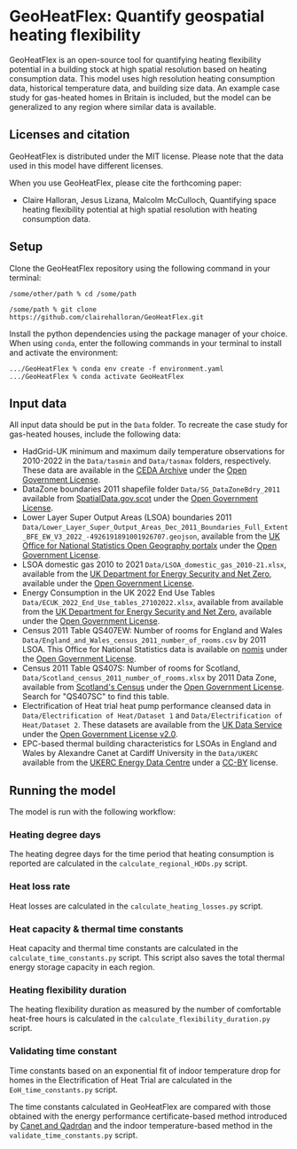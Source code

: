 # GeoHeatFlex: Quantify geospatial heating flexibility

GeoHeatFlex is an open-source tool for quantifying heating flexibility potential in a building stock at high spatial resolution based on heating consumption data. This model uses high resolution heating consumption data, historical temperature data, and building size data. An example case study for gas-heated homes in Britain is included, but the model can be generalized to any region where similar data is available.
## Licenses and citation

GeoHeatFlex is distributed under the MIT license. Please note that the data used in this model have different licenses.

When you use GeoHeatFlex, please cite the forthcoming paper:
- Claire Halloran, Jesus Lizana, Malcolm McCulloch, Quantifying space heating flexibility potential at high spatial resolution with heating  consumption data.

## Setup

Clone the GeoHeatFlex repository using the following command in your terminal:
```
/some/other/path % cd /some/path

/some/path % git clone https://github.com/clairehalloran/GeoHeatFlex.git
```

Install the python dependencies using the package manager of your choice. When using `conda`, enter the following commands in your terminal to install and activate the environment:

```
.../GeoHeatFlex % conda env create -f environment.yaml
.../GeoHeatFlex % conda activate GeoHeatFlex
```
## Input data
All input data should be put in the `Data` folder. To recreate the case study for gas-heated houses, include the following data:
- HadGrid-UK minimum and maximum daily temperature observations for 2010-2022 in the `Data/tasmin` and `Data/tasmax` folders, respectively. These data are available in the [CEDA Archive](https://catalogue.ceda.ac.uk/uuid/4dc8450d889a491ebb20e724debe2dfb) under the [Open Government License](https://www.nationalarchives.gov.uk/doc/open-government-licence/version/3/).
- DataZone boundaries 2011 shapefile folder `Data/SG_DataZoneBdry_2011` available from [SpatialData.gov.scot](https://spatialdata.gov.scot/geonetwork/srv/eng/catalog.search#/metadata/7d3e8709-98fa-4d71-867c-d5c8293823f2) under the [Open Government License](https://www.nationalarchives.gov.uk/doc/open-government-licence/version/3/).
- Lower Layer Super Output Areas (LSOA) boundaries 2011 `Data/Lower_Layer_Super_Output_Areas_Dec_2011_Boundaries_Full_Extent_BFE_EW_V3_2022_-4926191891001926707.geojson`, available from the [UK Office for National Statistics Open Geography portalx](https://geoportal.statistics.gov.uk/datasets/ons::lower-layer-super-output-areas-dec-2011-boundaries-full-extent-bfe-ew-v3/explore) under the [Open Government License](https://www.nationalarchives.gov.uk/doc/open-government-licence/version/3/).
- LSOA domestic gas 2010 to 2021 `Data/LSOA_domestic_gas_2010-21.xlsx`, available from the [UK Department for Energy Security and Net Zero](https://www.gov.uk/government/statistics/lower-and-middle-super-output-areas-gas-consumption), available under the [Open Government License](https://www.nationalarchives.gov.uk/doc/open-government-licence/version/3/).
- Energy Consumption in the UK 2022 End Use Tables `Data/ECUK_2022_End_Use_tables_27102022.xlsx`, available from available from the [UK Department for Energy Security and Net Zero](https://www.gov.uk/government/statistics/energy-consumption-in-the-uk-2022), available under the [Open Government License](https://www.nationalarchives.gov.uk/doc/open-government-licence/version/3/).
- Census 2011 Table QS407EW: Number of rooms for England and Wales `Data/England_and_Wales_census_2011_number_of_rooms.csv` by 2011 LSOA. This Office for National Statistics data is available on [nomis](https://www.nomisweb.co.uk/census/2011/qs407ew) under the [Open Government License](https://www.nationalarchives.gov.uk/doc/open-government-licence/version/3/).
- Census 2011 Table QS407S: Number of rooms for Scotland, `Data/Scotland_census_2011_number_of_rooms.xlsx` by 2011 Data Zone, available from [Scotland's Census](https://www.scotlandscensus.gov.uk/search-the-census#/search-by) under the [Open Government License](https://www.nationalarchives.gov.uk/doc/open-government-licence/version/3/). Search for "QS407SC" to find this table.
- Electrification of Heat trial heat pump performance cleansed data in `Data/Electrification of Heat/Dataset 1` and `Data/Electrification of Heat/Dataset 2`.  These datasets are available from the [UK Data Service](https://beta.ukdataservice.ac.uk/datacatalogue/doi/?id=9050#!#1) under the [Open Government License v2.0](https://www.nationalarchives.gov.uk/doc/open-government-licence/version/2/).
- EPC-based thermal building characteristics for LSOAs in England and Wales by Alexandre Canet at Cardiff University in the `Data/UKERC` available from the [UKERC Energy Data Centre](https://ukerc.rl.ac.uk/cgi-bin/dataDiscover.pl?Action=detail&dataid=65bde35e-fdfe-452a-b00d-0ac9989ef41e) under a [CC-BY](https://creativecommons.org/licenses/by/4.0/) license.

## Running the model
The model is run with the following workflow:
### Heating degree days

The heating degree days for the time period that heating consumption is reported are calculated in the `calculate_regional_HDDs.py` script.
### Heat loss rate
Heat losses are calculated in the `calculate_heating_losses.py` script.
### Heat capacity & thermal time constants
Heat capacity and thermal time constants are calculated in the `calculate_time_constants.py` script. This script also saves the total thermal energy storage capacity in each region.
### Heating flexibility duration
The heating flexibility duration as measured by the number of comfortable heat-free hours is calculated in the `calculate_flexibility_duration.py` script.
### Validating time constant
Time constants based on an exponential fit of indoor temperature drop for homes in the Electrification of Heat Trial are calculated in the `EoH_time_constants.py` script.

The time constants calculated in GeoHeatFlex are compared with those obtained with the energy performance certificate-based method introduced by [Canet and Qadrdan](https://doi.org/10.1016/j.apenergy.2023.121616) and the indoor temperature-based method in the `validate_time_constants.py` script.